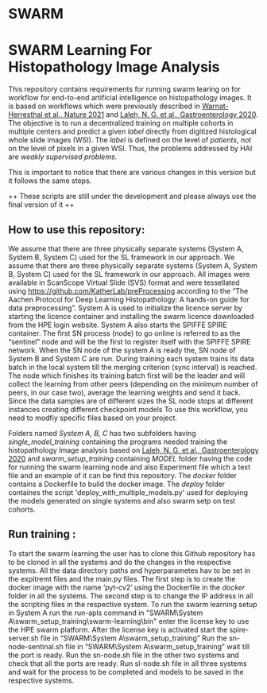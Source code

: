 # SWARM
# SWARM Learning For Histopathology Image Analysis

This repository contains requirements for running swarm learing on for workflow for end-to-end artificial intelligence on histopathology images. It is based on workflows which were previously described in [Warnat-Herresthal et al., Nature 2021](https://rdcu.be/cA9XP) and [Laleh, N. G. et al., Gastroenterology 2020](https://www.biorxiv.org/content/10.1101/2021.08.09.455633v1.full.pdf). The objective is to run a decentralized training on multiple cohorts in multiple centers and predict a given *label* directly from digitized histological whole slide images (WSI). The *label* is defined on the level of *patients*, not on the level of pixels in a given WSI. Thus, the problems addressed by HAI are *weakly supervised problems*.

This is important to notice that there are various changes in this version but it follows the same steps.

++ These scripts are still under the development and please always use the final version of it ++

## How to use this repository:
We assume that there are three physically separate systems (System A, System B, System C) used for the SL framework in our approach.
We assume that there are three physically separate systems (System A, System B, System C) used for the SL framework in our approach. All images were available in ScanScope Virtual Slide (SVS) format and were tessellated using https://github.com/KatherLab/preProcessing according to the “The Aachen Protocol for Deep Learning Histopathology: A hands-on guide for data preprocessing”.
 System A is used to initialize the licence server by starting the licence container and installing the swarm licence downloaded from the HPE login website. System A also starts the SPIFFE SPIRE container. The first SN process (node) to go online is referred to as the “sentinel” node and will be the first to register itself with the SPIFFE SPIRE network. When the SN node of the system A is ready the, SN node of System B and System C are run. During training each system trains its data batch in the local system till the merging criterion (sync interval) is reached. The node which finishes its training batch first will be the leader and will collect the learning from other peers (depending on the minimum number of peers, in our case two), average the learning weights and send it back. Since the data samples are of different sizes the SL node stops at different instances creating different checkpoint models
To use this workflow, you need to modfiy specific files based on your project.

Folders named *System A, B, C* has two subfolders having *single_model_training* containing  the programs needed training the histopathology Image analysis based on [Laleh, N. G. et al., Gastroenterology 2020](https://www.biorxiv.org/content/10.1101/2021.08.09.455633v1.full.pdf) and *swarm_setup_training* containing *MODEL* folder having the code for running the swarm learning node and also 
Experiment file which a text file and an example of it can be find this repository.
The *docker* folder contains a Dockerfile to build the docker image.
The *deploy* folder containes the script 'deploy_with_multiple_models.py' used for deploying the models generated on single systems and also swarm setp on test cohorts. 
  
## Run training :

To start the swarm learning the user has to clone this Github repository has to be cloned in all the systems and do the changes in the respective systems. 
All the data directory paths and hyperparametes hav to be set in the expitremt files and the main.py files.
The first step is to create the docker image with the name ‘pyt-cv2’ using the Dockerfile in the *docker* folder in all the systems. 
The second step is to change the IP address in all the scripting files in the respective system.
To run the swarm learning setup in System A run the run-apls command in "SWARM\System A\swarm_setup_training\swarm-learning\bin" enter the license key to use the HPE swarm platform.
After the license key is activated start the spire-server.sh file in “SWARM\System A\swarm_setup_training”
Run the sn-node-sentinal.sh file in “SWARM\System A\swarm_setup_training” wait till the port is ready.
Run the sn-node.sh file in the other two systems and check that all the ports are ready.
Run sl-node.sh file in all three systems and wait for the process to be completed and models to be saved in the respective systems. 



